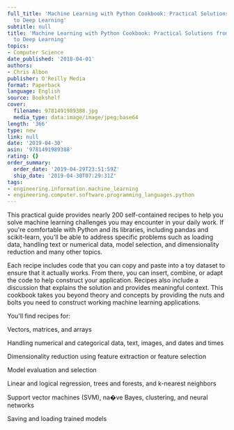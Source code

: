 ```yaml
---
full_title: 'Machine Learning with Python Cookbook: Practical Solutions from Preprocessing
  to Deep Learning'
subtitle: null
title: 'Machine Learning with Python Cookbook: Practical Solutions from Preprocessing
  to Deep Learning'
topics:
- Computer Science
date_published: '2018-04-01'
authors:
- Chris Albon
publisher: O'Reilly Media
format: Paperback
language: English
source: Bookshelf
cover:
  filename: 9781491989388.jpg
  media_type: data:image/image/jpeg;base64
length: '366'
type: new
link: null
date: '2019-04-30'
asin: '9781491989388'
rating: {}
order_summary:
  order_date: '2019-04-29T23:51:59Z'
  ship_date: '2019-04-30T07:29:31Z'
tags:
- engineering.information.machine_learning
- engineering.computer.software.programming_languages.python
---
```

This practical guide provides nearly 200 self-contained recipes to help you solve machine learning challenges you may encounter in your daily work. If you're comfortable with Python and its libraries, including pandas and scikit-learn, you'll be able to address specific problems such as loading data, handling text or numerical data, model selection, and dimensionality reduction and many other topics.

Each recipe includes code that you can copy and paste into a toy dataset to ensure that it actually works. From there, you can insert, combine, or adapt the code to help construct your application. Recipes also include a discussion that explains the solution and provides meaningful context. This cookbook takes you beyond theory and concepts by providing the nuts and bolts you need to construct working machine learning applications.

You'll find recipes for:

Vectors, matrices, and arrays

Handling numerical and categorical data, text, images, and dates and times

Dimensionality reduction using feature extraction or feature selection

Model evaluation and selection

Linear and logical regression, trees and forests, and k-nearest neighbors

Support vector machines (SVM), na�ve Bayes, clustering, and neural networks

Saving and loading trained models
